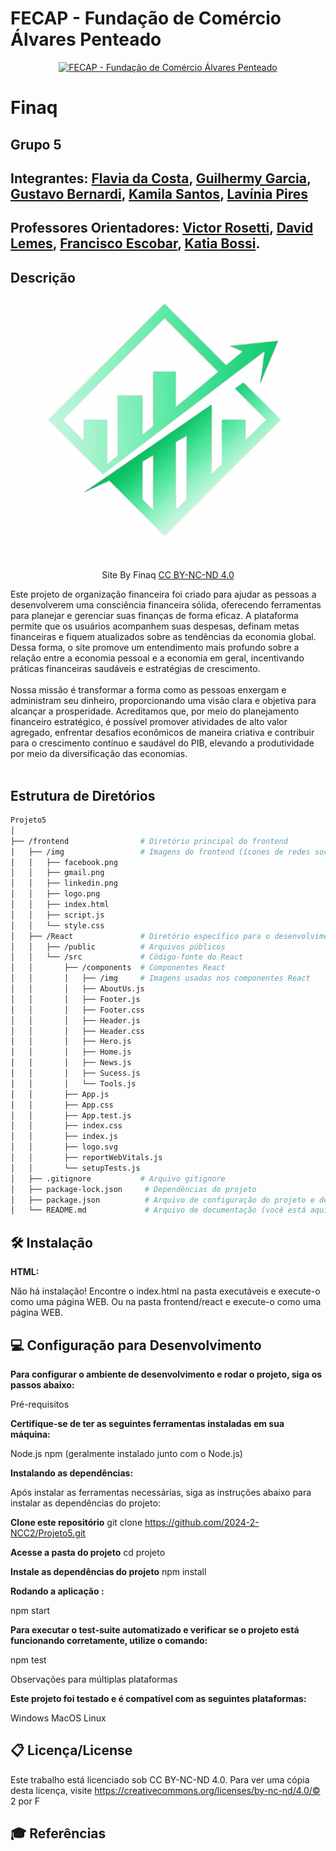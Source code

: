 # FECAP - Fundação de Comércio Álvares Penteado

<p align="center">
<a href= "https://www.fecap.br/"><img src="https://encrypted-tbn0.gstatic.com/images?q=tbn:ANd9GcRhZPrRa89Kma0ZZogxm0pi-tCn_TLKeHGVxywp-LXAFGR3B1DPouAJYHgKZGV0XTEf4AE&usqp=CAU" alt="FECAP - Fundação de Comércio Álvares Penteado" border="0"></a>
</p>

# Finaq

## Grupo 5

## Integrantes: <a href="www.linkedin.com/in/flavia-costa-157aa2191">Flavia da Costa</a>, <a href="https://www.linkedin.com/in/guilhermy-lisboa-garcia-385656223/">Guilhermy Garcia</a>, <a href="https://www.linkedin.com/in/gustavo-bernardi-r/">Gustavo Bernardi</a>, <a href="https://www.linkedin.com/in/kamila-santos-695a78261/">Kamila Santos</a>, <a href="https://www.linkedin.com/in/lavinia-pireslp/">Lavínia Pires</a>

## Professores Orientadores: <a href="https://www.linkedin.com/in/victorbarq/">Victor Rosetti</a>, <a href="https://www.linkedin.com/in/dolemes/">David Lemes</a>, <a href="https://www.linkedin.com/in/francisco-escobar/">Francisco Escobar</a>, <a href="https://www.linkedin.com/in/katia-bossi/">Katia Bossi</a>.

## Descrição

<p align="center">
<img src="./imagens/logo.jpeg" alt="logo do site" border="0">
 <p align="center">
 Site By Finaq <a rel="license" href="https://creativecommons.org/licenses/by-nc-nd/4.0/© 2">CC BY-NC-ND 4.0</a>



</p>

Este projeto de organização financeira foi criado para ajudar as pessoas a desenvolverem uma consciência financeira sólida, oferecendo ferramentas para planejar e gerenciar suas finanças de forma eficaz. A plataforma permite que os usuários acompanhem suas despesas, definam metas financeiras e fiquem atualizados sobre as tendências da economia global. Dessa forma, o site promove um entendimento mais profundo sobre a relação entre a economia pessoal e a economia em geral, incentivando práticas financeiras saudáveis e estratégias de crescimento.
<br><br>
Nossa missão é transformar a forma como as pessoas enxergam e administram seu dinheiro, proporcionando uma visão clara e objetiva para alcançar a prosperidade. Acreditamos que, por meio do planejamento financeiro estratégico, é possível promover atividades de alto valor agregado, enfrentar desafios econômicos de maneira criativa e contribuir para o crescimento contínuo e saudável do PIB, elevando a produtividade por meio da diversificação das economias.
<br><br>


## Estrutura de Diretórios

```bash
Projeto5
│
├── /frontend                # Diretório principal do frontend
│   ├── /img                 # Imagens do frontend (ícones de redes sociais, logotipo)
│   │   ├── facebook.png
│   │   ├── gmail.png
│   │   ├── linkedin.png
│   │   ├── logo.png
│   │   ├── index.html
│   │   ├── script.js
│   │   └── style.css
│   ├── /React               # Diretório específico para o desenvolvimento em React
│   │   ├── /public          # Arquivos públicos
│   │   └── /src             # Código-fonte do React
│   │       ├── /components  # Componentes React
│   │       │   ├── /img     # Imagens usadas nos componentes React
│   │       │   ├── AboutUs.js
│   │       │   ├── Footer.js
│   │       │   ├── Footer.css
│   │       │   ├── Header.js
│   │       │   ├── Header.css
│   │       │   ├── Hero.js
│   │       │   ├── Home.js
│   │       │   ├── News.js
│   │       │   ├── Sucess.js
│   │       │   └── Tools.js
│   │       ├── App.js
│   │       ├── App.css
│   │       ├── App.test.js
│   │       ├── index.css
│   │       ├── index.js
│   │       ├── logo.svg
│   │       ├── reportWebVitals.js
│   │       └── setupTests.js
│   ├── .gitignore           # Arquivo gitignore
│   ├── package-lock.json     # Dependências do projeto
│   ├── package.json          # Arquivo de configuração do projeto e dependências
│   └── README.md             # Arquivo de documentação (você está aqui).


```

## 🛠 Instalação


<b>HTML:</b>

Não há instalação!
Encontre o index.html na pasta executáveis e execute-o como uma página WEB. Ou na pasta frontend/react e execute-o como uma página WEB.

## 💻 Configuração para Desenvolvimento

**Para configurar o ambiente de desenvolvimento e rodar o projeto, siga os passos abaixo:**

Pré-requisitos

**Certifique-se de ter as seguintes ferramentas instaladas em sua máquina:**

Node.js
npm (geralmente instalado junto com o Node.js)

**Instalando as dependências:**

Após instalar as ferramentas necessárias, siga as instruções abaixo para instalar as dependências do projeto:

**Clone este repositório**
git clone https://github.com/2024-2-NCC2/Projeto5.git

**Acesse a pasta do projeto**
cd projeto

**Instale as dependências do projeto**
npm install


**Rodando a aplicação :** 

 npm start

**Para executar o test-suite automatizado e verificar se o projeto está funcionando corretamente, utilize o comando:**

npm test

Observações para múltiplas plataformas

**Este projeto foi testado e é compatível com as seguintes plataformas:**

Windows
MacOS
Linux




## 📋 Licença/License

Este trabalho está licenciado sob CC BY-NC-ND 4.0. Para ver uma cópia desta licença, visite https://creativecommons.org/licenses/by-nc-nd/4.0/© 2 por F

## 🎓 Referências

